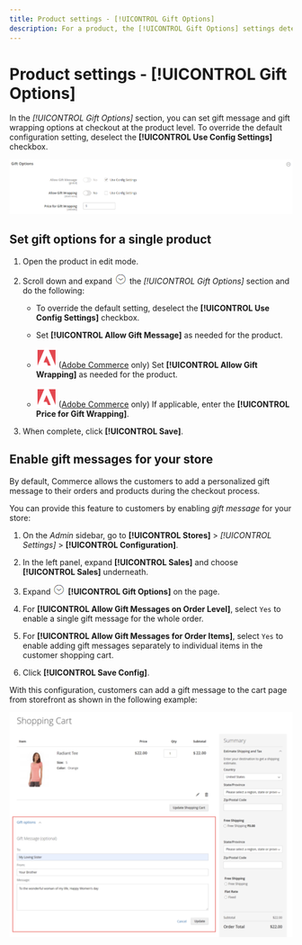 ```yaml
---
title: Product settings - [!UICONTROL Gift Options]
description: For a product, the [!UICONTROL Gift Options] settings determine if a gift message can be included or if gift wrapping options are available during checkout.
---
```

# Product settings - [!UICONTROL Gift Options]

In the _[!UICONTROL Gift Options]_ section, you can set gift message and gift wrapping options at checkout at the product level. To override the default configuration setting, deselect the **[!UICONTROL Use Config Settings]** checkbox.

![Gift Options](./assets/product-gift-options-ee.png)<!-- zoom -->

## Set gift options for a single product

1. Open the product in edit mode.

1. Scroll down and expand ![Expansion selector](../assets/icon-display-expand.png) the _[!UICONTROL Gift Options]_ section and do the following:

   - To override the default setting, deselect the **[!UICONTROL Use Config Settings]** checkbox.

   - Set **[!UICONTROL Allow Gift Message]** as needed for the product.

   - ![Adobe Commerce](../assets/adobe-logo.svg) ([Adobe Commerce](../landing/home.md#product-editions) only) Set **[!UICONTROL Allow Gift Wrapping]** as needed for the product.

   - ![Adobe Commerce](../assets/adobe-logo.svg) ([Adobe Commerce](../landing/home.md#product-editions) only) If applicable, enter the **[!UICONTROL Price for Gift Wrapping]**.

1. When complete, click **[!UICONTROL Save]**.

## Enable gift messages for your store

By default, Commerce allows the customers to add a personalized gift message to their orders and products during the checkout process.

You can provide this feature to customers by enabling _gift message_ for your store:

1. On the _Admin_ sidebar, go to **[!UICONTROL Stores]** > _[!UICONTROL Settings]_ > **[!UICONTROL Configuration]**.

1. In the left panel, expand **[!UICONTROL Sales]** and choose **[!UICONTROL Sales]** underneath.

1. Expand ![Expansion selector](../assets/icon-display-expand.png) **[!UICONTROL Gift Options]** on the page.

1. For **[!UICONTROL Allow Gift Messages on Order Level]**, select `Yes` to enable a single gift message for the whole order.

1. For **[!UICONTROL Allow Gift Messages for Order Items]**, select `Yes` to enable adding gift messages separately to individual items in the customer shopping cart.

1. Click **[!UICONTROL Save Config]**.

With this configuration, customers can add a gift message to the cart page from storefront as shown in the following example:

![Gift Message](./assets/gift-message.png)<!-- zoom -->
